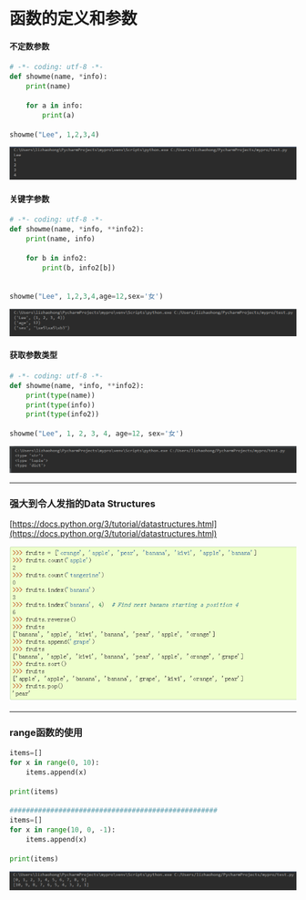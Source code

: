 # 函数的定义和参数

#### 不定数参数

```py
# -*- coding: utf-8 -*-
def showme(name, *info):
    print(name)

    for a in info:
        print(a)

showme("Lee", 1,2,3,4)
```

![](/assets/231212import.png)

#### 关键字参数

```py
# -*- coding: utf-8 -*-
def showme(name, *info, **info2):
    print(name, info)

    for b in info2:
        print(b, info2[b])


showme("Lee", 1,2,3,4,age=12,sex='女')
```

![](/assets/211515123import.png)

#### 获取参数类型

```py
# -*- coding: utf-8 -*-
def showme(name, *info, **info2):
    print(type(name))
    print(type(info))
    print(type(info2))

showme("Lee", 1, 2, 3, 4, age=12, sex='女')
```

![](/assets/124112import.png)

---

### 强大到令人发指的Data Structures

[https://docs.python.org/3/tutorial/datastructures.html](https://docs.python.org/3/tutorial/datastructures.html)

![](/assets/15123123import.png)

---

### **range函数的使用**

```py
items=[]
for x in range(0, 10):
    items.append(x)
    
print(items)

###################################################
items=[]
for x in range(10, 0, -1):
    items.append(x)

print(items)
```

![](/assets/512312312import.png)

